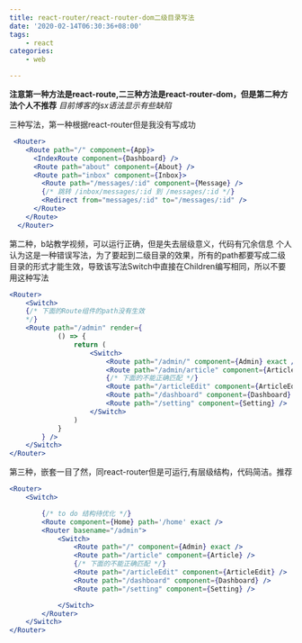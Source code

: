 ```yaml
---
title: react-router/react-router-dom二级目录写法
date: '2020-02-14T06:30:36+08:00'
tags:
    - react
categories:
    - web

---
```





**注意第一种方法是react-route,二三种方法是react-router-dom，但是第二种方法个人不推荐**
*目前博客的jsx语法显示有些缺陷*

三种写法，第一种根据react-router但是我没有写成功
```jsx
 <Router>
    <Route path="/" component={App}>
      <IndexRoute component={Dashboard} />
      <Route path="about" component={About} />
      <Route path="inbox" component={Inbox}>
        <Route path="/messages/:id" component={Message} />
        {/* 跳转 /inbox/messages/:id 到 /messages/:id */}
        <Redirect from="messages/:id" to="/messages/:id" />
      </Route>
    </Route>
  </Router>
```

第二种，b站教学视频，可以运行正确，但是失去层级意义，代码有冗余信息
个人认为这是一种错误写法，为了要起到二级目录的效果，所有的path都要写成二级目录的形式才能生效，导致该写法Switch中直接在Children编写相同，所以不要用这种写法

```jsx
<Router>
    <Switch>
    {/* 下面的Route组件的path没有生效
    */}
    <Route path="/admin" render={
            () => {
                return (
                    <Switch>
                        <Route path="/admin/" component={Admin} exact />
                        <Route path="/admin/article" component={Article} />
                        {/* 下面的不能正确匹配 */}
                        <Route path="/articleEdit" component={ArticleEdit} />
                        <Route path="/dashboard" component={Dashboard} />
                        <Route path="/setting" component={Setting} />
                    </Switch>
                )
            }
        } />
    </Switch>
</Router>
```

第三种，嵌套一目了然，同react-router但是可运行,有层级结构，代码简洁。推荐

```jsx
<Router>
    <Switch>

        {/* to do 结构待优化 */}
        <Route component={Home} path='/home' exact />
        <Router basename="/admin">
            <Switch>
                <Route path="/" component={Admin} exact />
                <Route path="/article" component={Article} />
                {/* 下面的不能正确匹配 */}
                <Route path="/articleEdit" component={ArticleEdit} />
                <Route path="/dashboard" component={Dashboard} />
                <Route path="/setting" component={Setting} />

            </Switch>
        </Router>
    </Switch>
</Router>

```

<!--more-->


